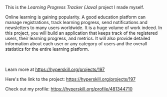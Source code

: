 This is the *Learning Progress Tracker (Java)* project I made myself.


<p>Online learning is gaining popularity. A good education platform can manage registrations, track learning progress, send notifications and newsletters to many users worldwide. It is a huge volume of work indeed. In this project, you will build an application that keeps track of the registered users, their learning progress, and metrics. It will also provide detailed information about each user or any category of users and the overall statistics for the entire learning platform.</p><br/><br/>Learn more at <a href="https://hyperskill.org/projects/197?utm_source=ide&utm_medium=ide&utm_campaign=ide&utm_content=project-card">https://hyperskill.org/projects/197</a>

Here's the link to the project: https://hyperskill.org/projects/197

Check out my profile: https://hyperskill.org/profile/481344710